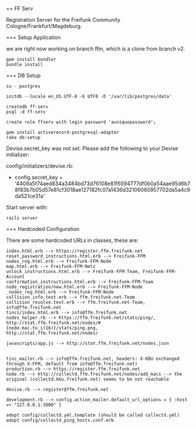 == FF Serv

Registration Server for the Freifunk Community Cologne/Frankfurt/Magdeburg.

=== Setup Application

we are right now working on branch ffm, which is a clone from branch v2.

```
gem install bundler
bundle install
```

=== DB Setup

```
su - postgres

initdb --locale en_US.UTF-8 -E UTF8 -D '/var/lib/postgres/data'

createdb ff-serv
psql -d ff-serv

create role ffserv with login password 'auniquepassword';

gem install activerecord-postgresql-adapter
rake db:setup
```

Devise.secret_key was not set. Please add the following to your Devise initializer:

config/initializers/devise.rb:
* config.secret_key = '4409a5f74aed834a3484bd73d76108e81f6594777df0b0a54aae95d6b78f83b7b05d57e81cf3018ae127182fc07a1436d32106060957702da5a4c9da521ce31a'

Start server with:

```
rails server
```

=== Hardcoded Configuration

There are some hardcoded URLs in classes, these are:

```
index.html.erb --> https://register.ffm.freifunk.net
reset_password_instructions.html.erb --> Freifunk-FFM
nodes_reg.html.erb --> Freifunk-FFM-Node
map.html.erb --> Freifunk-FFM-Netz
unlock_instructions.html.erb --> Freifunk-FFM-Team, Freifunk-FFM-Account
confirmation_instructions.html.erb --> Freifunk-FFM-Team
node_registration/new.html.erb --> Freifunk-FFM-Node
_nodes_reg.html.erb --> Freifunk-FFM-Node
collision_info.text.erb --> ffm.freifunk.net-Team
collision_resolve.text.erb --> ffm.freifunk.net-Team, info@ffm.freifunk.net
tincs/index.html.erb --> info@ffm.freifunk.net
nodes_helper.rb --> https://ffm.freifunk.net/stats/ping/, http://stat.ffm.freifunk.net/nodes/#{node.mac.to_i(16)}/stats/ping.png, http://stat.ffm.freifunk.net/nodes/

javascripts/app.js --> http://stat.ffm.freifunk.net/nodes.json


tinc_mailer.rb --> info@ffm.freifunk.net, headers: X-KBU exchanged through X-FFM, default from info@ffm.freifunk.net)
production.rb --> https://register.ffm.freifunk.net
node.rb --> http://collectd.ffm.freifunk.net/nodes/add_macs --> the original (collectd.kbu.freifunk.net) seems to be not reachable

devise.rb --> register@ffm.freifunk.net

development.rb --> config.action_mailer.default_url_options = { :host => "127.0.0.1:3000" }

adopt config/collectd.yml.template (should be called collectd.yml)
adopt config/collectd_ping_hosts.conf.erb
```

